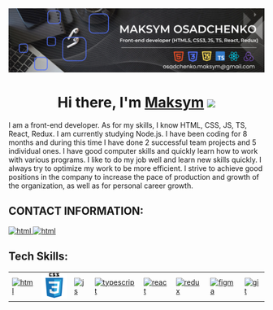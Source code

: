 <img src="img/about-me.png" alt="about me"/>

<h1 align="center">Hi there, I'm <a href="[https://daniilshat.ru/](https://www.linkedin.com/in/maksym-osadchenko/)" target="_blank">Maksym</a> 
<img src="https://github.com/blackcater/blackcater/raw/main/images/Hi.gif" height="32"/></h1>

<p>I am a front-end developer. As for my skills, I know HTML, CSS, JS, TS, React, Redux.
I am currently studying Node.js.
I have been coding for 8 months and during this time I have done 2 successful team projects and 5 individual ones.
I have good computer skills and quickly learn how to work with various programs.
I like to do my job well and learn new skills quickly.
I always try to optimize my work to be more efficient.
I strive to achieve good positions in the company to increase the pace of production and growth of the organization, as well as for personal career growth.</p>

<h2>CONTACT INFORMATION:</h2>

<a href="https://www.linkedin.com/in/maksym-osadchenko/">
      <img src="https://i.pcmag.com/imagery/reviews/05QJZocZxCTxBBzuKYOJMWZ-5.fit_scale.size_760x427.v1569472374.jpg" alt="html" width="70">
    </a><a href="https://t.me/ghost_kato">
      <img src="https://cdn.icon-icons.com/icons2/555/PNG/512/telegram_icon-icons.com_53603.png" alt="html" width="50">
    </a>

<h2>Tech Skills:</h2>

<table>
  <tr>
    <td><a href="https://www.w3.org/html/">
      <img src="https://camo.githubusercontent.com/0059f6336ebc9e59d21f380eb9fd024a6b06240c7bfb48415b897ab83996c209/68747470733a2f2f70726f66696c696e61746f722e7269736861762e6465762f736b696c6c732d6173736574732f68746d6c352d6f726967696e616c2d776f72646d61726b2e737667" alt="html" width="50">
    </a></td>
    <td><a href="https://www.w3schools.com/css/">
      <img src="https://raw.githubusercontent.com/devicons/devicon/master/icons/css3/css3-original-wordmark.svg" alt="css" width="50">
    </a></td>
    <td><a href="https://developer.mozilla.org/en-US/docs/Web/JavaScript">
      <img src="https://camo.githubusercontent.com/f85cece6899de7bec4dee626087a385376717cedf457d6af7d93349012447e19/68747470733a2f2f70726f66696c696e61746f722e7269736861762e6465762f736b696c6c732d6173736574732f6a6176617363726970742d6f726967696e616c2e737667" alt="js" width="50">
    </a></td>
    <td><a href="https://www.typescriptlang.org/">
      <img src="https://camo.githubusercontent.com/458c0d3ebe5ab840c6fc3e7f5e9abb5ca9252cf5624d25d21fad3c635a18ecb8/68747470733a2f2f70726f66696c696e61746f722e7269736861762e6465762f736b696c6c732d6173736574732f747970657363726970742d6f726967696e616c2e737667" alt="typescript" width="50">
    </a></td>
    <td><a href="https://ru.legacy.reactjs.org/">
      <img src="https://camo.githubusercontent.com/91b30ff3d7d15143c1dbba499a8ad310bd829fbd45f65cacaeea175fac5d85aa/68747470733a2f2f70726f66696c696e61746f722e7269736861762e6465762f736b696c6c732d6173736574732f72656163742d6f726967696e616c2d776f72646d61726b2e737667" alt="react" width="50">
    </a></td>
    <td><a href="https://redux.js.org/">
      <img src="https://camo.githubusercontent.com/b35433d2c366ade88837d9c0772e562cae47effd8aac93e59b7e0d0e97377fd4/68747470733a2f2f70726f66696c696e61746f722e7269736861762e6465762f736b696c6c732d6173736574732f72656475782d6f726967696e616c2e737667" alt="redux" width="50">
    </a></td>
    <td><a href="https://www.figma.com/">
      <img src="https://camo.githubusercontent.com/f32e9cca1f0df0138a8f536217daa54ad21b6913642422f32e3c5c623f3a06b9/68747470733a2f2f7777772e766563746f726c6f676f2e7a6f6e652f6c6f676f732f6669676d612f6669676d612d69636f6e2e737667" alt="figma" width="50">
    </a></td>
    <td><a href="https://git-scm.com/">
      <img src="https://camo.githubusercontent.com/fcafa5ebc1f5f789ae7d012a3ecd8fe7bda49516591caf7c37698f764165d880/68747470733a2f2f7777772e766563746f726c6f676f2e7a6f6e652f6c6f676f732f6769742d73636d2f6769742d73636d2d69636f6e2e737667" alt="git" width="50">
    </a></td>
  </tr>
</table>
